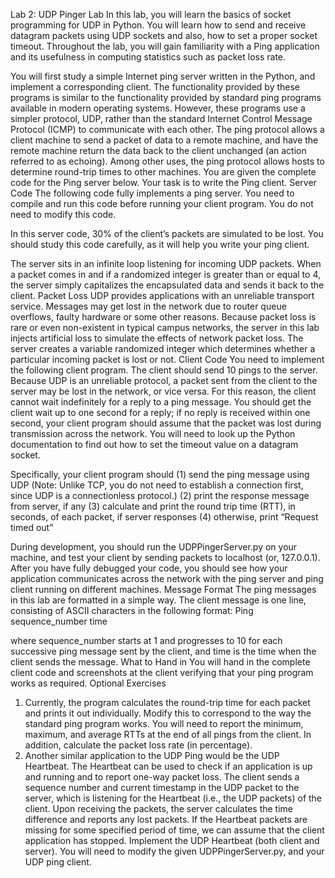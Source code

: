 Lab 2: UDP Pinger Lab
In this lab, you will learn the basics of socket programming for UDP in Python. You will learn how to send and receive datagram packets using UDP sockets and also, how to set a proper socket timeout. Throughout the lab, you will gain familiarity with a Ping application and its usefulness in computing statistics such as packet loss rate.

You will first study a simple Internet ping server written in the Python, and implement a corresponding client. The functionality provided by these programs is similar to the functionality provided by standard ping programs available in modern operating systems. However, these programs use a simpler protocol, UDP, rather than the standard Internet Control Message Protocol (ICMP) to communicate with each other. The ping protocol allows a client machine to send a packet of data to a remote machine, and have the remote machine return the data back to the client unchanged (an action referred to as echoing). Among other uses, the ping protocol allows hosts to determine round-trip times to other machines. 
You are given the complete code for the Ping server below. Your task is to write the Ping client. 
Server Code
The following code fully implements a ping server. You need to compile and run this code before running your client program. You do not need to modify this code.

In this server code, 30% of the client’s packets are simulated to be lost. You should study this code carefully, as it will help you write your ping client. 

The server sits in an infinite loop listening for incoming UDP packets. When a packet comes in and if a randomized integer is greater than or equal to 4, the server simply capitalizes the encapsulated data and sends it back to the client. 
Packet Loss
UDP provides applications with an unreliable transport service. Messages may get lost in the network due to router queue overflows, faulty hardware or some other reasons. Because packet loss is rare or even non-existent in typical campus networks, the server in this lab injects artificial loss to simulate the effects of network packet loss. The server creates a variable randomized integer which determines whether a particular incoming packet is lost or not.
Client Code
You need to implement the following client program.
The client should send 10 pings to the server. Because UDP is an unreliable protocol, a packet sent from the client to the server may be lost in the network, or vice versa. For this reason, the client cannot wait indefinitely for a reply to a ping message. You should get the client wait up to one second for a reply; if no reply is received within one second, your client program should assume that the packet was lost during transmission across the network. You will need to look up the Python documentation to find out how to set the timeout value on a datagram socket. 

Specifically, your client program should 
(1) send the ping message using UDP (Note: Unlike TCP, you do not need to establish a connection first, since UDP is a connectionless protocol.)
(2) print the response message from server, if any
(3) calculate and print the round trip time (RTT), in seconds, of each packet, if server responses 
(4) otherwise, print “Request timed out”

During development, you should run the UDPPingerServer.py on your machine, and test your client by sending packets to localhost (or, 127.0.0.1). After you have fully debugged your code, you should see how your application communicates across the network with the ping server and ping client running on different machines.
Message Format
The ping messages in this lab are formatted in a simple way. The client message is one line, consisting of ASCII characters in the following format:
   Ping sequence_number time 

where sequence_number starts at 1 and progresses to 10 for each successive ping message sent by the client, and time is the time when the client sends the message.
What to Hand in
You will hand in the complete client code and screenshots at the client verifying that your ping program works as required. 
Optional Exercises
1. Currently, the program calculates the round-trip time for each packet and prints it out individually. Modify this to correspond to the way the standard ping program works. You will need to report the minimum, maximum, and average RTTs at the end of all pings from the client. In addition, calculate the packet loss rate (in percentage).
2. Another similar application to the UDP Ping would be the UDP Heartbeat. The Heartbeat can be used to check if an application is up and running and to report one-way packet loss. The client sends a sequence number and current timestamp in the UDP packet to the server, which is listening for the Heartbeat (i.e., the UDP packets) of the client. Upon receiving the packets, the server calculates the time difference and reports any lost packets. If the Heartbeat packets are missing for some specified period of time, we can assume that the client application has stopped. 
Implement the UDP Heartbeat (both client and server). You will need to modify the given UDPPingerServer.py, and your UDP ping client.


